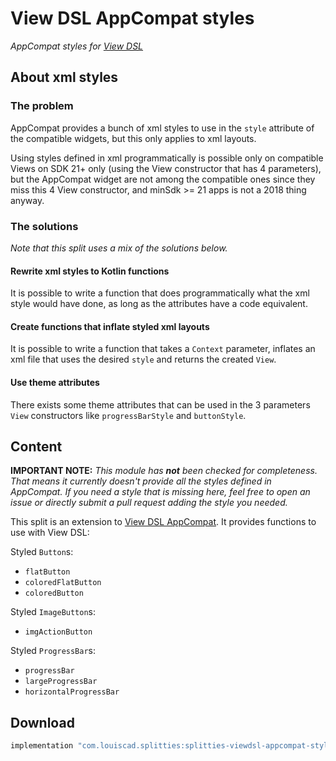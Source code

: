 # View DSL AppCompat styles

*AppCompat styles for [View DSL](../viewdsl)*

## About xml styles

### The problem

AppCompat provides a bunch of xml styles to use in the `style` attribute of
the compatible widgets, but this only applies to xml layouts.

Using styles defined in xml programmatically is possible only on compatible
Views on SDK 21+ only (using the View constructor that has 4 parameters), but
the AppCompat widget are not among the compatible ones since they miss this 4
View constructor, and minSdk >= 21 apps is not a 2018 thing anyway.

### The solutions

*Note that this split uses a mix of the solutions below.*

#### Rewrite xml styles to Kotlin functions

It is possible to write a function that does programmatically what the xml
style would have done, as long as the attributes have a code equivalent.

#### Create functions that inflate styled xml layouts

It is possible to write a function that takes a `Context` parameter, inflates
an xml file that uses the desired `style` and returns the created `View`.

#### Use theme attributes

There exists some theme attributes that can be used in the 3 parameters `View`
constructors like `progressBarStyle` and `buttonStyle`.

## Content

**IMPORTANT NOTE:** *This module has **not** been checked for completeness.
That means it currently doesn't provide all the styles defined in AppCompat.
If you need a style that is missing here, feel free to open an issue or
directly submit a pull request adding the style you needed.*

This split is an extension to [View DSL AppCompat](../viewdsl-appcompat).
It provides functions to use with View DSL:

Styled `Button`s:
* `flatButton`
* `coloredFlatButton`
* `coloredButton`

Styled `ImageButton`s:
* `imgActionButton`

Styled `ProgressBar`s:
* `progressBar`
* `largeProgressBar`
* `horizontalProgressBar`

## Download

```groovy
implementation "com.louiscad.splitties:splitties-viewdsl-appcompat-styles:$splitties_version"
```
